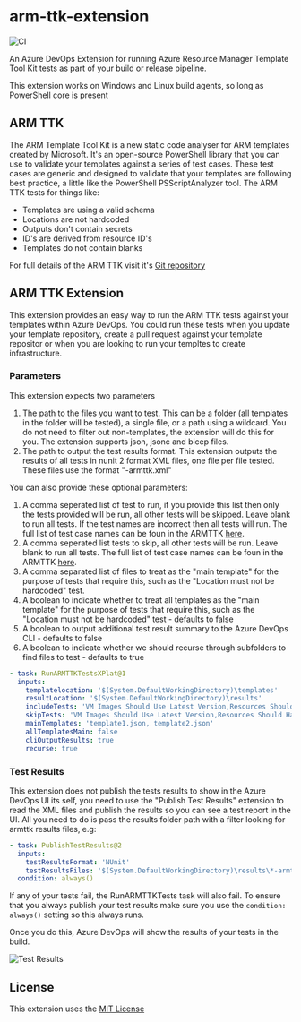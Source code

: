 # arm-ttk-extension

![CI](https://github.com/sam-cogan/arm-ttk-extension-xplatform/workflows/CI/badge.svg)

An Azure DevOps Extension for running Azure Resource Manager Template Tool Kit tests as part of your build or release pipeline.

This extension works on Windows and Linux build agents, so long as PowerShell core is present

## ARM TTK
The ARM Template Tool Kit is a new static code analyser for ARM templates created by Microsoft. It's an open-source PowerShell library that you can use to validate your templates against a series of test cases. These test cases are generic and designed to validate that your templates are following best practice, a little like the PowerShell PSScriptAnalyzer tool. The ARM TTK tests for things like:

- Templates are using a valid schema
- Locations are not hardcoded
- Outputs don't contain secrets
- ID's are derived from resource ID's
- Templates do not contain blanks

For full details of the ARM TTK visit it's [Git repository](https://github.com/Azure/azure-quickstart-templates/tree/master/test/arm-ttk)

## ARM TTK Extension
This extension provides an easy way to run the ARM TTK tests against your templates within Azure DevOps. You could run these tests when you update your template repository, create a pull request against your template repositor or when you are looking to run your templtes to create infrastructure.

### Parameters

This extension expects two parameters

1. The path to the files you want to test. This can be a folder (all templates in the folder will be tested), a single file, or a path using a wildcard. You do not need to filter out non-templates, the extension will do this for you. The extension supports json, jsonc and bicep files.
2. The path to output the test results format. This extension outputs the results of all tests in nunit 2 format XML files, one file per file tested. These files use the format "<testFileName>-armttk.xml"

You can also provide these optional parameters:

1. A comma seperated list of test to run, if you provide this list then only the tests provided will be run, all other tests will be skipped. Leave blank to run all tests. If the test names are incorrect then all tests will run. The full list of test case names can be foun in the ARMTTK [here](https://github.com/Azure/arm-ttk/tree/master/arm-ttk/testcases/deploymentTemplate).
2. A comma seperated list tests to skip, all other tests will be run. Leave blank to run all tests. The full list of test case names can be foun in the ARMTTK [here](https://github.com/Azure/arm-ttk/tree/master/arm-ttk/testcases/deploymentTemplate).
3. A comma separated list of files to treat as the "main template" for the purpose of tests that require this, such as the "Location must not be hardcoded" test.
4. A boolean to indicate whether to treat all templates as the "main template" for the purpose of tests that require this, such as the "Location must not be hardcoded" test - defaults to false
5. A boolean to output additional test result summary to the Azure DevOps CLI - defaults to false
6. A boolean to indicate whether we should recurse through subfolders to find files to test - defaults to true

```yaml
- task: RunARMTTKTestsXPlat@1
  inputs:
    templatelocation: '$(System.DefaultWorkingDirectory)\templates'
    resultLocation: '$(System.DefaultWorkingDirectory)\results'
    includeTests: 'VM Images Should Use Latest Version,Resources Should Have Location'
    skipTests: 'VM Images Should Use Latest Version,Resources Should Have Location'
    mainTemplates: 'template1.json, template2.json'
    allTemplatesMain: false
    cliOutputResults: true
    recurse: true
```

### Test Results

This extension does not publish the tests results to show in the Azure DevOps UI its self, you need to use the "Publish Test Results" extension to read the XML files and publish the results so you can see a test report in the UI. All you need to do is pass the results folder path with a filter looking for armttk results files, e.g:

```yaml
- task: PublishTestResults@2
  inputs:
    testResultsFormat: 'NUnit'
    testResultsFiles: '$(System.DefaultWorkingDirectory)\results\*-armttk.xml'
  condition: always()
```
If any of your tests fail, the RunARMTTKTests task will also fail. To ensure that you always publish your test results make sure you use the ```condition: always()``` setting so this always runs.

Once you do this, Azure DevOps will show the results of your tests in the build.

![Test Results](https://github.com/sam-cogan/arm-ttk-extension-xplatform/blob/master/images/TestResults.png?raw=true)


## License

This extension uses the [MIT License](LICENSE)

